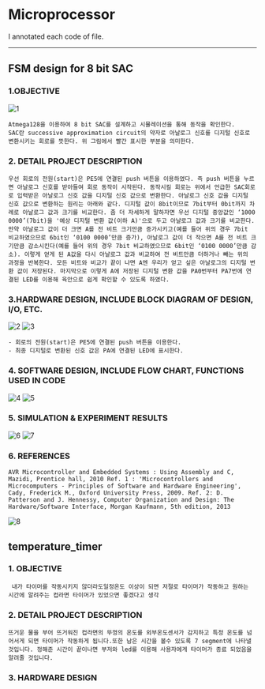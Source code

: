 # Microprocessor

I annotated each code of file.


***

## FSM design for 8 bit SAC

### 1.OBJECTIVE
![1](https://user-images.githubusercontent.com/45000598/48889550-9b5fcb00-ee79-11e8-9fef-0db9f6520ef0.PNG)


    Atmega128을 이용하여 8 bit SAC를 설계하고 시뮬레이션을 통해 동작을 확인한다. 
    SAC란 successive approximation circuit의 약자로 아날로그 신호를 디지털 신호로 변환시키는 회로를 뜻한다. 위 그림에서 빨간 표시한 부분을 의미한다.

### 2. DETAIL PROJECT DESCRIPTION

    우선 회로의 전원(start)은 PE5에 연결된 push 버튼을 이용하였다. 즉 push 버튼을 누르면 아날로그 신호를 받아들여 회로 동작이 시작된다. 동작시킬 회로는 위에서 언급한 SAC회로로 입력받은 아날로그 신호 값을 디지털 신호 값으로 변환한다. 아날로그 신호 값을 디지털 신호 값으로 변환하는 원리는 아래와 같다. 디지털 값이 8bit이므로 7bit부터 0bit까지 차례로 아날로그 값과 크기를 비교한다. 좀 더 자세하게 말하자면 우선 디지털 중앙값인 ‘1000 0000’(7bit)을 '예상 디지털 변환 값(이하 A)'으로 두고 아날로그 값과 크기를 비교한다. 만약 아날로그 값이 더 크면 A를 전 비트 크기만큼 증가시키고(예를 들어 위의 경우 7bit 비교하였으므로 6bit인 ‘0100 0000’만큼 증가), 아날로그 값이 더 작으면 A를 전 비트 크기만큼 감소시킨다(예를 들어 위의 경우 7bit 비교하였으므로 6bit인 ‘0100 0000’만큼 감소). 이렇게 얻게 된 A값을 다시 아날로그 값과 비교하여 전 비트만큼 더하거나 빼는 위의 과정을 반복한다. 모든 비트와 비교가 끝이 나면 A엔 우리가 얻고 싶은 아날로그의 디지털 변환 값이 저장된다. 마지막으로 이렇게 A에 저장된 디지털 변환 값을 PA0번부터 PA7번에 연결된 LED를 이용해 육안으로 쉽게 확인할 수 있도록 하였다.

### 3.HARDWARE DESIGN, INCLUDE BLOCK DIAGRAM OF DESIGN, I/O, ETC.
   
![2](https://user-images.githubusercontent.com/45000598/48889551-9b5fcb00-ee79-11e8-8ff5-320090f28694.PNG)
![3](https://user-images.githubusercontent.com/45000598/48889552-9bf86180-ee79-11e8-94ff-853e528a9f38.PNG)
   
   
    - 회로의 전원(start)은 PE5에 연결된 push 버튼을 이용한다.
    - 최종 디지털로 변환된 신호 값은 PA에 연결된 LED에 표시한다.




### 4. SOFTWARE DESIGN, INCLUDE FLOW CHART, FUNCTIONS USED IN CODE

![4](https://user-images.githubusercontent.com/45000598/48889554-9bf86180-ee79-11e8-9b0b-39c5724f6e34.PNG)
![5](https://user-images.githubusercontent.com/45000598/48889555-9bf86180-ee79-11e8-8374-afb67835b412.PNG)

### 5. SIMULATION & EXPERIMENT RESULTS

![6](https://user-images.githubusercontent.com/45000598/48889556-9c90f800-ee79-11e8-8a4a-89d859430d8c.PNG)
![7](https://user-images.githubusercontent.com/45000598/48889557-9c90f800-ee79-11e8-81eb-e9c28a828768.PNG)
    
### 6. REFERENCES
    AVR Microcontroller and Embedded Systems : Using Assembly and C, Mazidi, Prentice hall, 2010 Ref. 1 : 'Microcontrollers and Microcomputers - Principles of Software and Hardware Engineering', Cady, Frederick M., Oxford University Press, 2009. Ref. 2: D. Patterson and J. Hennessy, Computer Organization and Design: The Hardware/Software Interface, Morgan Kaufmann, 5th edition, 2013
    
![8](https://user-images.githubusercontent.com/45000598/48889558-9c90f800-ee79-11e8-9483-f161a066769e.PNG)

## temperature_timer

### 1. OBJECTIVE
     내가 타이머를 작동시키지 않더라도일정온도 이상이 되면 저절로 타이머가 작동하고 원하는 시간에 알려주는 컵라면 타이머가 있었으면 좋겠다고 생각
    
### 2. DETAIL PROJECT DESCRIPTION
    뜨거운 물을 부어 뜨거워진 컵라면의 뚜껑의 온도를 외부온도센서가 감지하고 특정 온도를 넘어서게 되면 타이머가 작동하게 됩니다.또한 남은 시간을 볼수 있도록 7 segment에 나타낼 것입니다. 정해준 시간이 끝이나면 부저와 led를 이용해 사용자에게 타이머가 종료 되었음을 알려줄 것입니다.

### 3. HARDWARE DESIGN


